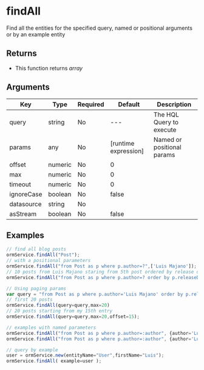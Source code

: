 # findAll

Find all the entities for the specified query, named or positional arguments or by an example entity

## Returns

* This function returns _array_

## Arguments

| Key        | Type    | Required | Default               | Description                |
| ---------- | ------- | -------- | --------------------- | -------------------------- |
| query      | string  | No       | ---                   | The HQL Query to execute   |
| params     | any     | No       | \[runtime expression] | Named or positional params |
| offset     | numeric | No       | 0                     |                            |
| max        | numeric | No       | 0                     |                            |
| timeout    | numeric | No       | 0                     |                            |
| ignoreCase | boolean | No       | false                 |                            |
| datasource | string  | No       |                       |                            |
| asStream   | boolean | No       | false                 |                            |

## Examples

```javascript
// find all blog posts
ormService.findAll("Post");
// with a positional parameters
ormService.findAll("from Post as p where p.author=?",['Luis Majano']);
// 10 posts from Luis Majano staring from 5th post ordered by release date
ormService.findAll("from Post as p where p.author=? order by p.releaseDate",['Luis majano'],offset=5,max=10);

// Using paging params
var query = "from Post as p where p.author='Luis Majano' order by p.releaseDate" 
// first 20 posts 
ormService.findAll(query=query,max=20) 
// 20 posts starting from my 15th entry
ormService.findAll(query=query,max=20,offset=15);

// examples with named parameters
ormService.findAll("from Post as p where p.author=:author", {author='Luis Majano'})
ormService.findAll("from Post as p where p.author=:author", {author='Luis Majano'}, max=20, offset=5);

// query by example
user = ormService.new(entityName="User",firstName="Luis");
ormService.findAll( example=user );
```
